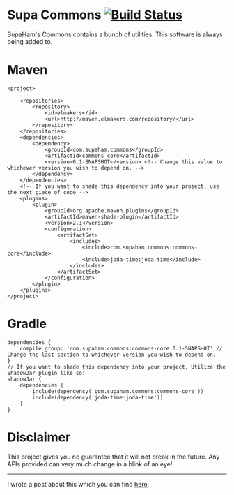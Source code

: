 # Supa Commons [![Build Status](https://ci.drtshock.net/buildStatus/icon?job=SupaCommons)](https://ci.drtshock.net/job/SupaCommons/)
SupaHam's Commons contains a bunch of utilities. This software is always being added to.

# Maven
    <project>
        ...
        <repositories>
            <repository>
                <id>elmakers</id>
                <url>http://maven.elmakers.com/repository/</url>
            </repository>
        </repositories>
        <dependencies>
            <dependency>
                <groupId>com.supaham.commons</groupId>
                <artifactId>commons-core</artifactId>
                <version>0.1-SNAPSHOT</version> <!-- Change this value to whichever version you wish to depend on. -->
            </dependency>
        </dependencies>
        <!-- If you want to shade this dependency into your project, use the next piece of code -->
        <plugins>
            <plugin>
                <groupId>org.apache.maven.plugins</groupId>
                <artifactId>maven-shade-plugin</artifactId>
                <version>2.1</version>
                <configuration>
                    <artifactSet>
                        <includes>
                            <include>com.supaham.commons:commons-core</include>
                            <include>joda-time:joda-time</include>
                        </includes>
                    </artifactSet>
                </configuration>
            </plugin>
        </plugins>
    </project>

# Gradle
    dependencies {
        compile group: 'com.supaham.commons:commons-core:0.1-SNAPSHOT' // Change the last section to whichever version you wish to depend on.
    }
    // If you want to shade this dependency into your project, Utilize the ShadowJar plugin like so:
    shadowJar {
        dependencies {
            include(dependency('com.supaham.commons:commons-core'))
            include(dependency('joda-time:joda-time'))
        }
    }

# Disclaimer
This project gives you no guarantee that it will not break in the future. Any APIs provided can 
very much change in a blink of an eye!

---

I wrote a post about this which you can find [here](http://supaham.com/supacommons-java-and-bukkit-commons-library/).
